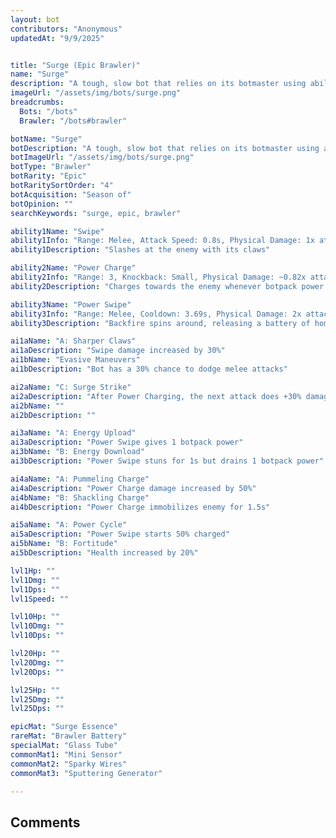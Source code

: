 ```yaml
---
layout: bot
contributors: "Anonymous"
updatedAt: "9/9/2025"


title: "Surge (Epic Brawler)"
name: "Surge"
description: "A tough, slow bot that relies on its botmaster using ability modules to close the distance and deal huge damage"
imageUrl: "/assets/img/bots/surge.png"
breadcrumbs:
  Bots: "/bots"
  Brawler: "/bots#brawler"

botName: "Surge"
botDescription: "A tough, slow bot that relies on its botmaster using ability modules to close the distance and deal huge damage"
botImageUrl: "/assets/img/bots/surge.png"
botType: "Brawler"
botRarity: "Epic"
botRaritySortOrder: "4"
botAcquisition: "Season of"
botOpinion: ""
searchKeywords: "surge, epic, brawler"

ability1Name: "Swipe"
ability1Info: "Range: Melee, Attack Speed: 0.8s, Physical Damage: 1x attack"
ability1Description: "Slashes at the enemy with its claws"

ability2Name: "Power Charge"
ability2Info: "Range: 3, Knockback: Small, Physical Damage: ~0.82x attack"
ability2Description: "Charges towards the enemy whenever botpack power is spent by its botmaster"

ability3Name: "Power Swipe"
ability3Info: "Range: Melee, Cooldown: 3.69s, Physical Damage: 2x attack"
ability3Description: "Backfire spins around, releasing a battery of homing plasma shots in a circle"

ai1aName: "A: Sharper Claws"
ai1aDescription: "Swipe damage increased by 30%"
ai1bName: "Evasive Maneuvers"
ai1bDescription: "Bot has a 30% chance to dodge melee attacks"

ai2aName: "C: Surge Strike"
ai2aDescription: "After Power Charging, the next attack does +30% damage per botpack power spent"
ai2bName: "" 
ai2bDescription: ""

ai3aName: "A: Energy Upload"
ai3aDescription: "Power Swipe gives 1 botpack power"
ai3bName: "B: Energy Download"
ai3bDescription: "Power Swipe stuns for 1s but drains 1 botpack power"

ai4aName: "A: Pummeling Charge"
ai4aDescription: "Power Charge damage increased by 50%"
ai4bName: "B: Shackling Charge"
ai4bDescription: "Power Charge immobilizes enemy for 1.5s"

ai5aName: "A: Power Cycle"
ai5aDescription: "Power Swipe starts 50% charged"
ai5bName: "B: Fortitude"
ai5bDescription: "Health increased by 20%"

lvl1Hp: ""
lvl1Dmg: ""
lvl1Dps: ""
lvl1Speed: ""

lvl10Hp: ""
lvl10Dmg: ""
lvl10Dps: ""

lvl20Hp: ""
lvl20Dmg: ""
lvl20Dps: ""

lvl25Hp: ""
lvl25Dmg: ""
lvl25Dps: ""

epicMat: "Surge Essence"
rareMat: "Brawler Battery"
specialMat: "Glass Tube"
commonMat1: "Mini Sensor"
commonMat2: "Sparky Wires"
commonMat3: "Sputtering Generator"

---
```


## Comments
